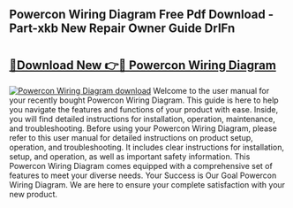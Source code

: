 ## Powercon Wiring Diagram Free Pdf Download - Part-xkb New Repair Owner Guide DrIFn

# <h2><a href="http://dfm6if.blite.top/?on=Powercon+Wiring+Diagram">🔗Download New 👉🔴 Powercon Wiring Diagram</a></h2>

[![Powercon Wiring Diagram download](https://i.imgur.com/lujVjoI.png)](http://dfm6if.blite.top/?on=Powercon+Wiring+Diagram)
Welcome to the user manual for your recently bought Powercon Wiring Diagram. This guide is here to help you navigate the features and functions of your product with ease. Inside, you will find detailed instructions for installation, operation, maintenance, and troubleshooting. Before using your Powercon Wiring Diagram, please refer to this user manual for detailed instructions on product setup, operation, and troubleshooting. It includes clear instructions for installation, setup, and operation, as well as important safety information. This Powercon Wiring Diagram comes equipped with a comprehensive set of features to meet your diverse needs. Your Success is Our Goal Powercon Wiring Diagram. We are here to ensure your complete satisfaction with your new product.
